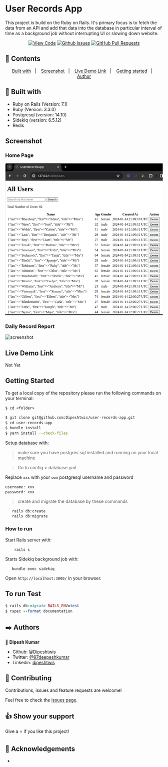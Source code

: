 # User Records App

This project is build on the Ruby on Rails. It's primary focus is to fetch the data from an API and add that data into the database in particular interval of time as a background job without interrupting UI or slowing down website. 
      

<div align="center">

[![View Code](https://img.shields.io/badge/View%20-Code-green)](https://github.com/Dipeshtwis/user-records-app)
[![Github Issues](https://img.shields.io/badge/GitHub-Issues-orange)](https://github.com/Dipeshtwis/user-records-app/issues)
[![GitHub Pull Requests](https://img.shields.io/badge/GitHub-Pull%20Requests-blue)](https://github.com/Dipeshtwis/user-records-app/pulls)

</div>

## 📝 Contents

<p align="center">
<a href="#with">Built with</a>&nbsp;&nbsp;&nbsp;|&nbsp;&nbsp;&nbsp;
<a href="#sc">Screenshot</a>&nbsp;&nbsp;&nbsp;|&nbsp;&nbsp;&nbsp;
<a href="#ll">Live Demo Link</a>&nbsp;&nbsp;&nbsp;|&nbsp;&nbsp;&nbsp;
<a href="#gs">Getting started</a>&nbsp;&nbsp;&nbsp;|&nbsp;&nbsp;&nbsp;
<a href="#author">Author</a>
</p>

## 🔧 Built with<a name = "with"></a>

- Ruby on Rails (Version: 7.1)
- Ruby (Version: 3.3.0)
- Postgresql (version: 14.10)
- Sidekiq (version: 6.5.12)
- Redis

## Screenshot <a name = "sc"></a>

### Home Page

![screenshot](./app/assets/images/user_index.png)

### Daily Record Report

![screenshot](./app/assets/images/daily_report.png)


## Live Demo Link <a name = "ll"></a>

Not Yet


## Getting Started <a name = "gs"></a>

To get a local copy of the repository please run the following commands on your terminal:

```
$ cd <folder>
```

~~~bash
$ git clone git@github.com:Dipeshtwis/user-records-app.git
$ cd user-records-app
$ bundle install
$ yarn install --check-files
~~~

Setup database with:

> make sure you have postgres sql installed and running on your local machine

> Go to config > database.yml

Replace ```xxx``` with your ```own``` postgresql username and password
```
username: xxx
password: xxx
```

> create and migrate the database by these commands

```
   rails db:create
   rails db:migrate
```

### How to run

Start Rails server with:

```
    rails s
```

Starts Sidekiq background job with:

```
   bundle exec sidekiq
```

Open `http://localhost:3000/` in your browser.


## To run Test

~~~ruby
$ rails db:migrate RAILS_ENV=test
$ rspec --format documentation

~~~


## ✒️  Authors <a name = "author"></a>


👤 **Dipesh Kumar**

- Github: [@Dipeshtwis](https://github.com/Dipeshtwis)
- Twitter: [@97deepeshkumar](https://twitter.com/97deepeshkumar)
- Linkedin: [dipeshtwis](https://www.linkedin.com/in/dipeshtwis/)


## 🤝 Contributing

Contributions, issues and feature requests are welcome!

Feel free to check the [issues page](https://github.com/Dipeshtwis/user-records-app/issues).


## 👍 Show your support

Give a ⭐️ if you like this project!

## :clap: Acknowledgements

 - 
